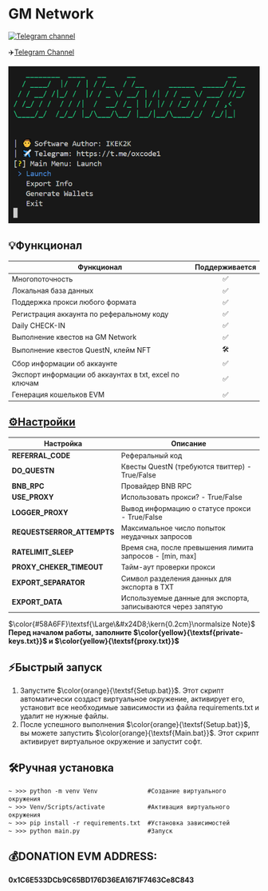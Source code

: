# GM Network
[![Telegram channel](https://img.shields.io/endpoint?url=https://runkit.io/damiankrawczyk/telegram-badge/branches/master?url=https://t.me/oxcode1)](https://t.me/oxcode1)

✈️[Telegram Channel](https://t.me/oxcode1)

![img1](data/demo/demo.png)

## 💡Функционал  
| Функционал                                                     | Поддерживается  |
|----------------------------------------------------------------|:---------------:|
| Многопоточность                                                |        ✅       |
| Локальная база данных                                          |        ✅       |
| Поддержка прокси любого формата                                |        ✅       |
| Регистрация аккаунта по реферальному коду                      |        ✅       |
| Daily CHECK-IN                                                 |        ✅       |
| Выполнение квестов на GM Network                               |        ✅       |
| Выполнение квестов QuestN, клейм NFT                           |        🛠️       |
| Сбор информации об аккаунте                                    |        ✅       |
| Экспорт информации об аккаунтах в txt, excel по ключам         |        ✅       |
| Генерация кошельков EVM                                        |        ✅       |

## [⚙️Настройки](https://github.com/NikeAK/GMNetwork/blob/main/data/config.py)
| Настройка                  | Описание                                                        |
|----------------------------|-----------------------------------------------------------------|
| **REFERRAL_CODE**          | Реферальный код                                                 |
| **DO_QUESTN**              | Квесты QuestN (требуются твиттер) - True/False                  |
| **BNB_RPC**                | Провайдер BNB RPC                                               |
| **USE_PROXY**              | Использовать прокси? - True/False                               |
| **LOGGER_PROXY**           | Вывод информацию о статусе прокси - True/False                  |
| **REQUESTSERROR_ATTEMPTS** | Максимальное число попыток неудачных запросов                   |
| **RATELIMIT_SLEEP**        | Время сна, после превышения лимита запросов - [min, max]        |
| **PROXY_CHEKER_TIMEOUT**   | Тайм-аут проверки прокси                                        |
| **EXPORT_SEPARATOR**       | Символ разделения данных для экспорта в TXT                     |
| **EXPORT_DATA**            | Используемые данные для экспорта, записываются через запятую    |

$\color{#58A6FF}\textsf{\Large\&#x24D8;\kern{0.2cm}\normalsize Note}$
**Перед началом работы, заполните $\color{yellow}{\textsf{private-keys.txt}}$ и $\color{yellow}{\textsf{proxy.txt}}$**

## ⚡️Быстрый запуск
1. Запустите $\color{orange}{\textsf{Setup.bat}}$. Этот скрипт автоматически создаст виртуальное окружение, активирует его, установит все необходимые зависимости из файла requirements.txt и удалит не нужные файлы.
2. После успешного выполнения $\color{orange}{\textsf{Setup.bat}}$, вы можете запустить $\color{orange}{\textsf{Main.bat}}$. Этот скрипт активирует виртуальное окружение и запустит софт.

## 🛠️Ручная установка
```shell
~ >>> python -m venv Venv              #Создание виртуального окружения
~ >>> Venv/Scripts/activate            #Активация виртуального окружения
~ >>> pip install -r requirements.txt  #Установка зависимостей
~ >>> python main.py                   #Запуск
```

## 💰DONATION EVM ADDRESS: 
**0x1C6E533DCb9C65BD176D36EA1671F7463Ce8C843**

